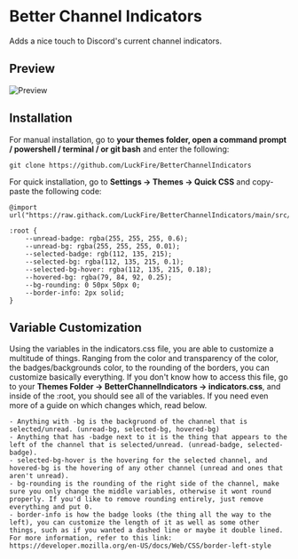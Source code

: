 # Better Channel Indicators
Adds a nice touch to Discord's current channel indicators.

## Preview
![Preview](https://github.com/LuckFire/BetterChannelIndiactors/blob/main/src/Preview.gif?raw=true)

## Installation
For manual installation, go to **your themes folder, open a command prompt / powershell / terminal / or git bash** and enter the following:
```
git clone https://github.com/LuckFire/BetterChannelIndicators
```

For quick installation, go to **Settings -> Themes -> Quick CSS** and copy-paste the following code:
```
@import url("https://raw.githack.com/LuckFire/BetterChannelIndicators/main/src/source.css");

:root {
    --unread-badge: rgba(255, 255, 255, 0.6);
    --unread-bg: rgba(255, 255, 255, 0.01);
    --selected-badge: rgb(112, 135, 215);
    --selected-bg: rgba(112, 135, 215, 0.1);
    --selected-bg-hover: rgba(112, 135, 215, 0.18);
    --hovered-bg: rgba(79, 84, 92, 0.25);
    --bg-rounding: 0 50px 50px 0;
    --border-info: 2px solid;
}
```

## Variable Customization
Using the variables in the indicators.css file, you are able to customize a multitude of things. Ranging from the color and transparency of the color, the badges/backgrounds color, to the rounding of the borders, you can customize basically everything. If you don't know how to access this file, go to your **Themes Folder -> BetterChannelIndicators -> indicators.css**, and inside of the :root, you should see all of the variables. If you need even more of a guide on which changes which, read below.
```
- Anything with -bg is the backgruond of the channel that is selected/unread. (unread-bg, selected-bg, hovered-bg)
- Anything that has -badge next to it is the thing that appears to the left of the channel that is selected/unread. (unread-badge, selected-badge).
- selected-bg-hover is the hovering for the selected channel, and hovered-bg is the hovering of any other channel (unread and ones that aren't unread).
- bg-rounding is the rounding of the right side of the channel, make sure you only change the middle variables, otherwise it wont round properly. If you'd like to remove rounding entirely, just remove everything and put 0.
- border-info is how the badge looks (the thing all the way to the left), you can customize the length of it as well as some other things, such as if you wanted a dashed line or maybe it double lined. For more information, refer to this link: https://developer.mozilla.org/en-US/docs/Web/CSS/border-left-style
```
